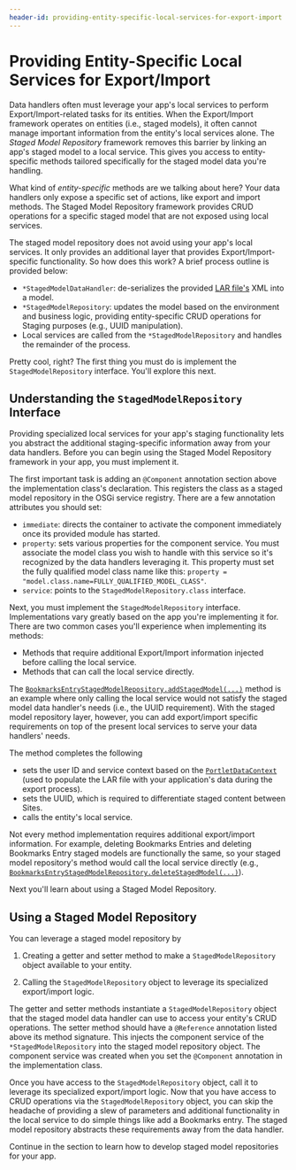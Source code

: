 ```yaml
---
header-id: providing-entity-specific-local-services-for-export-import
---
```


# Providing Entity-Specific Local Services for Export/Import

Data handlers often must leverage your app's local services to perform
Export/Import-related tasks for its entities. When the Export/Import framework
operates on entities (i.e., staged models), it often cannot manage important
information from the entity's local services alone. The *Staged Model
Repository* framework removes this barrier by linking an app's staged model to a
local service. This gives you access to entity-specific methods tailored
specifically for the staged model data you're handling.

What kind of *entity-specific* methods are we talking about here? Your data
handlers only expose a specific set of actions, like export and import methods.
The Staged Model Repository framework provides CRUD operations for a specific
staged model that are not exposed using local services.

The staged model repository does not avoid using your app's local services. It
only provides an additional layer that provides Export/Import-specific
functionality. So how does this work? A brief process outline is provided below:

- `*StagedModelDataHandler`: de-serializes the provided
  [LAR file's](/developer/reference/-/knowledge_base/7-2/liferay-archive-file)
  XML into a model.
- `*StagedModelRepository`: updates the model based on the environment and
  business logic, providing entity-specific CRUD operations for Staging purposes
  (e.g., UUID manipulation).
- Local services are called from the `*StagedModelRepository` and handles the
  remainder of the process.

Pretty cool, right? The first thing you must do is implement the
`StagedModelRepository` interface. You'll explore this next.

## Understanding the `StagedModelRepository` Interface

Providing specialized local services for your app's staging functionality lets
you abstract the additional staging-specific information away from your data
handlers. Before you can begin using the Staged Model Repository framework in
your app, you must implement it.

The first important task is adding an `@Component` annotation section above the
implementation class's declaration. This registers the class as a staged model
repository in the OSGi service registry. There are a few annotation attributes
you should set:

- `immediate`: directs the container to activate the component immediately
  once its provided module has started.
- `property`: sets various properties for the component service. You must
  associate the model class you wish to handle with this service so it's
  recognized by the data handlers leveraging it. This property must set the
  fully qualified model class name like this: `property =
  "model.class.name=FULLY_QUALIFIED_MODEL_CLASS"`.
- `service`: points to the `StagedModelRepository.class` interface.

Next, you must implement the `StagedModelRepository` interface. Implementations
vary greatly based on the app you're implementing it for. There are two common
cases you'll experience when implementing its methods:

- Methods that require additional Export/Import information injected before
  calling the local service.
- Methods that can call the local service directly.

The
[`BookmarksEntryStagedModelRepository.addStagedModel(...)`](https://github.com/liferay/liferay-portal/blob/7.2.0-a1/modules/apps/bookmarks/bookmarks-service/src/main/java/com/liferay/bookmarks/internal/exportimport/staged/model/repository/BookmarksEntryStagedModelRepository.java#L51-L71)
method is an example where only calling the local service would not satisfy the
staged model data handler's needs (i.e., the UUID requirement). With the staged
model repository layer, however, you can add export/import specific requirements
on top of the present local services to serve your data handlers' needs.

The method completes the following

- sets the user ID and service context based on the
  [`PortletDataContext`](@platform-ref@/7.2-latest/javadocs/portal-kernel/com/liferay/exportimport/kernel/lar/PortletDataContext.html)
  (used to populate the LAR file with your application's data during the
  export process).
- sets the UUID, which is required to differentiate staged content between
  Sites.
- calls the entity's local service.

Not every method implementation requires additional export/import information.
For example, deleting Bookmarks Entries and deleting Bookmarks Entry staged
models are functionally the same, so your staged model repository's method would
call the local service directly (e.g.,
[`BookmarksEntryStagedModelRepository.deleteStagedModel(...)`](https://github.com/liferay/liferay-portal/blob/7.2.0-a1/modules/apps/bookmarks/bookmarks-service/src/main/java/com/liferay/bookmarks/internal/exportimport/staged/model/repository/BookmarksEntryStagedModelRepository.java#L73-L78)).

Next you'll learn about using a Staged Model Repository.

## Using a Staged Model Repository

You can leverage a staged model repository by

1.  Creating a getter and setter method to make a `StagedModelRepository` object
    available to your entity.

2.  Calling the `StagedModelRepository` object to leverage its specialized
    export/import logic.

The getter and setter methods instantiate a `StagedModelRepository` object that
the staged model data handler can use to access your entity's CRUD operations.
The setter method should have a `@Reference` annotation listed above its method
signature. This injects the component service of the `*StagedModelRepository`
into the staged model repository object. The component service was created when
you set the `@Component` annotation in the implementation class.

Once you have access to the `StagedModelRepository` object, call it to leverage
its specialized export/import logic. Now that you have access to CRUD operations
via the `StagedModelRepository` object, you can skip the headache of providing a
slew of parameters and additional functionality in the local service to do
simple things like add a Bookmarks entry. The staged model repository abstracts
these requirements away from the data handler.

Continue in the section to learn how to develop staged model repositories for
your app.

